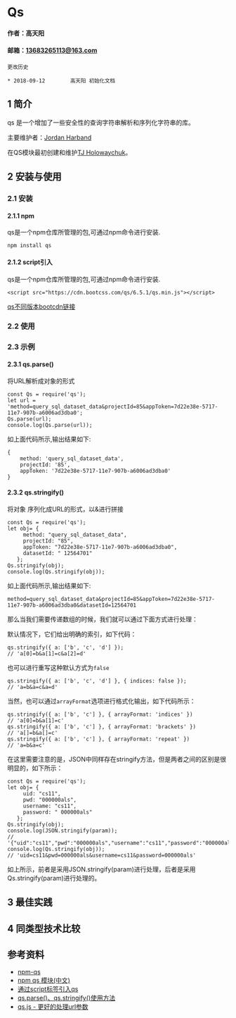 # Qs

#### 作者：高天阳
#### 邮箱：13683265113@163.com

```
更改历史

* 2018-09-12	    高天阳	初始化文档

```

## 1 简介

qs 是一个增加了一些安全性的查询字符串解析和序列化字符串的库。

主要维护者：[Jordan Harband](https://github.com/ljharb)

在QS模块最初创建和维护[TJ Holowaychuk](https://github.com/tj/node-querystring)。

## 2 安装与使用

### 2.1 安装

#### 2.1.1 npm

qs是一个npm仓库所管理的包,可通过npm命令进行安装. 

```
npm install qs
```

#### 2.1.2 script引入

qs是一个npm仓库所管理的包,可通过npm命令进行安装. 

```
<script src="https://cdn.bootcss.com/qs/6.5.1/qs.min.js"></script>
```

[qs不同版本bootcdn链接](https://www.bootcdn.cn/qs/)

### 2.2 使用

### 2.3 示例

#### 2.3.1 qs.parse()

将URL解析成对象的形式

```
const Qs = require('qs');
let url = 'method=query_sql_dataset_data&projectId=85&appToken=7d22e38e-5717-11e7-907b-a6006ad3dba0';
Qs.parse(url);
console.log(Qs.parse(url));
```

如上面代码所示,输出结果如下: 

```
{
    method: 'query_sql_dataset_data',
    projectId: '85',
    appToken: '7d22e38e-5717-11e7-907b-a6006ad3dba0'
}
```

#### 2.3.2 qs.stringify()

将对象 序列化成URL的形式，以&进行拼接

```
const Qs = require('qs');
let obj= {
     method: "query_sql_dataset_data",
     projectId: "85",
     appToken: "7d22e38e-5717-11e7-907b-a6006ad3dba0",
     datasetId: " 12564701"
   };
Qs.stringify(obj);
console.log(Qs.stringify(obj));
```

如上面代码所示,输出结果如下: 

```
method=query_sql_dataset_data&projectId=85&appToken=7d22e38e-5717-11e7-907b-a6006ad3dba0&datasetId=12564701
```

那么当我们需要传递数组的时候，我们就可以通过下面方式进行处理： 

默认情况下，它们给出明确的索引，如下代码：

```
qs.stringify({ a: ['b', 'c', 'd'] });
// 'a[0]=b&a[1]=c&a[2]=d'
```

也可以进行重写这种默认方式为`false`

```
qs.stringify({ a: ['b', 'c', 'd'] }, { indices: false });
// 'a=b&a=c&a=d'
```

当然，也可以通过`arrayFormat`选项进行格式化输出，如下代码所示：

```
qs.stringify({ a: ['b', 'c'] }, { arrayFormat: 'indices' })
// 'a[0]=b&a[1]=c'
qs.stringify({ a: ['b', 'c'] }, { arrayFormat: 'brackets' })
// 'a[]=b&a[]=c'
qs.stringify({ a: ['b', 'c'] }, { arrayFormat: 'repeat' })
// 'a=b&a=c'
```

在这里需要注意的是，JSON中同样存在stringify方法，但是两者之间的区别是很明显的，如下所示：

```
const Qs = require('qs');
let obj= {
     uid: "cs11",
     pwd: "000000als",
     username: "cs11",
     password: " 000000als"
   };
Qs.stringify(obj);
console.log(JSON.stringify(param));
// '{"uid":"cs11","pwd":"000000als","username":"cs11","password":"000000als"}'
console.log(Qs.stringify(obj));
// 'uid=cs11&pwd=000000als&username=cs11&password=000000als'
```

如上所示，前者是采用JSON.stringify(param)进行处理，后者是采用Qs.stringify(param)进行处理的。

## 3 最佳实践

## 4 同类型技术比较

## 参考资料
   
* [npm-qs](https://www.npmjs.com/package/qs)
* [npm qs 模块(中文)](https://blog.csdn.net/sansan_7957/article/details/82227040)
* [通过script标签引入qs](https://blog.csdn.net/weixin_41769582/article/details/80063517)
* [qs.parse()、qs.stringify()使用方法](https://blog.csdn.net/suwu150/article/details/78333452)
* [qs.js - 更好的处理url参数](https://www.cnblogs.com/small-coder/p/9115972.html)